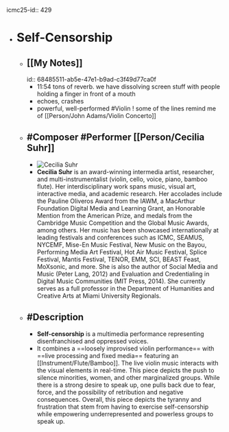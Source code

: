 icmc25-id:: 429

- # Self-Censorship
	- ## [[My Notes]]
	  id:: 68485511-ab5e-47e1-b9ad-c3f49d77ca0f
		- 11:54 tons of reverb. we have dissolving screen stuff with people holding a finger in front of a mouth
		- echoes, crashes
		- powerful, well-performed #Violin ! some of the lines remind me of [[Person/John Adams/Violin Concerto]]
	- ## #Composer #Performer [[Person/Cecilia Suhr]]
		- ![Cecilia Suhr](https://icmc2025.sites.northeastern.edu/files/2025/06/profile-photo-221x300.jpg)
		- **Cecilia Suhr** is an award-winning intermedia artist, researcher, and multi-instrumentalist (violin, cello, voice, piano, bamboo flute). Her interdisciplinary work spans music, visual art, interactive media, and academic research. Her accolades include the Pauline Oliveros Award from the IAWM, a MacArthur Foundation Digital Media and Learning Grant, an Honorable Mention from the American Prize, and medals from the Cambridge Music Competition and the Global Music Awards, among others. Her music has been showcased internationally at leading festivals and conferences such as ICMC, SEAMUS, NYCEMF, Mise-En Music Festival, New Music on the Bayou, Performing Media Art Festival, Hot Air Music Festival, Splice Festival, Mantis Festival, TENOR, EMM, SCI, BEAST Feast, MoXsonic, and more. She is also the author of Social Media and Music (Peter Lang, 2012) and Evaluation and Credentialing in Digital Music Communities (MIT Press, 2014). She currently serves as a full professor in the Department of Humanities and Creative Arts at Miami University Regionals.
	- ## #Description
		- **Self-censorship** is a multimedia performance representing disenfranchised and oppressed voices.
		- It combines a ==loosely improvised violin performance== with ==live processing and fixed media== featuring an [[Instrument/Flute/Bamboo]]. The live violin music interacts with the visual elements in real-time. This piece depicts the push to silence minorities, women, and other marginalized groups. While there is a strong desire to speak up, one pulls back due to fear, force, and the possibility of retribution and negative consequences. Overall, this piece depicts the tyranny and frustration that stem from having to exercise self-censorship while empowering underrepresented and powerless groups to speak up.